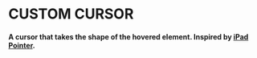 # CUSTOM CURSOR
#### A cursor that takes the shape of the hovered element. Inspired by [iPad Pointer](https://developer.apple.com/videos/play/wwdc2020/10640).
